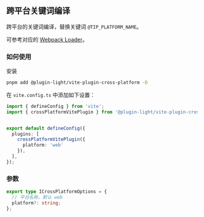 ## 跨平台关键词编译

跨平台的关键词编译，替换关键词 `@TIP_PLATFORM_NAME`。

可参考对应的 [Webpack Loader](../loader/cross-platform.html)。


### 如何使用

安装

```bash
pnpm add @plugin-light/vite-plugin-cross-platform -D
```

在 `vite.config.ts` 中添加如下设置：


```ts
import { defineConfig } from 'vite';
import { crossPlatformVitePlugin } from '@plugin-light/vite-plugin-cross-platform';


export default defineConfig({
  plugins: [
    crossPlatformVitePlugin({
      platform: 'web'
    }),
  ],
});
```


### 参数

```ts
export type ICrossPlatformOptions = {
  // 平台名称，默认 web
  platform?: string;
};
```
